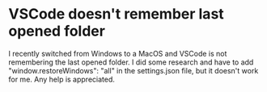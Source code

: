 
# VSCode doesn't remember last opened folder

I recently switched from Windows to a MacOS and VSCode is not remembering the last opened folder. I did some research and have to add "window.restoreWindows": "all" in the settings.json file, but it doesn't work for me.
Any help is appreciated.

        